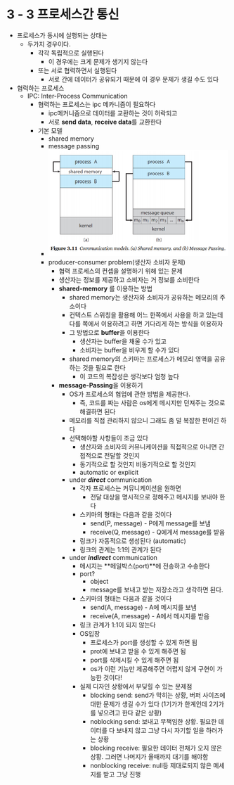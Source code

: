 # 3 - 3 프로세스간 통신

- 프로세스가 동시에 실행되는 상태는
  - 두가지 경우이다.
    - 각각 독립적으로 실행된다
      - 이 경우에는 크게 문제가 생기지 않는다
    - 또는 서로 협력하면서 실행된다
      - 서로 간에 데이터가 공유되기 때문에 이 경우 문제가 생길 수도 있다
- 협럭하는 프로세스
  - IPC: Inter-Process Communication
    - 협력하는 프로세스는 ipc 메카니즘이 필요하다
      - ipc메커니즘으로 데이터를 교환하는 것이 허락되고
      - 서로 **send data**, **receive data**를 교환한다
    - 기본 모델
      - shared memory
      - message passing
      - ![](ipc.PNG)
      - producer-consumer problem(생산자 소비자 문제)
        - 협력 프로세스의 컨셉을 설명하기 위해 있는 문제
        - 생산자는 정보를 제공하고 소비자는 거 정보를 소비한다
        - **shared-memory** 를 이용하는 방법
          - shared memory는 생산자와 소비자가 공유하는 메모리의 주소이다
          - 컨텍스트 스위칭을 활용해 어느 한쪽에서 사용을 하고 있는데 다를 쪽에서 이용하려고 하면 기다리게 하는 방식을 이용하자
          - 그 방법으로 **buffer**을 이용한다
            - 생산자는 buffer을 채울 수가 있고
            - 소비자는 buffer을 비우게 할 수가 있다
          - shared memory의 스키마는 프로세스가 메모리 영역을 공유하는 것을 필요로 한다
            - 이 코드의 복잡성은 생각보다 엄청 높다
        - **message-Passing**을 이용하기
          - OS가 프로세스의 협업에 관한 방법을 제공한다.
            - 즉, 코드를 짜는 사람은 os에게 메시지만 던져주는 것으로 해결하면 된다
          - 메모리를 직접 관리하지 않으니 그래도 좀 덜 복잡한 편이긴 하다
          - 선택해야할 사항들이 조금 있다
            - 생산자와 소비자의 커뮤니케이션을 직접적으로 아니면 간접적으로 전달할 것인지
            - 동기적으로 할 것인지 비동기적으로 할 것인지
            - automatic or explicit
          - under ***direct*** communication
            - 각자 프로세스는 커뮤니케이션을 원하면
              - 전달 대상을 명시적으로 정해주고 메시지를 보내야 한다
            - 스키마의 형태는 다음과 같을 것이다
              - send(P, message) - P에게 message를 보냄
              - receive(Q, message) - Q에게서 message를 받음
            - 링크가 자동적으로 생성된다 (automatic)
            - 링크의 관계는 1:1의 관계가 된다
          - under ***indirect*** communication
            - 메시지는 **메일박스(port)**에 전송하고 수송한다
            - port?
              - object
              - message를 보내고 받는 저장소라고 생각하면 된다.
            - 스키마의 형태는 다음과 같을 것이다
              - send(A, message) - A에 메시지를 보냄
              - receive(A, message) - A에서 메시지를 받음
            - 링크 관계가 1:1이 되지 않는다
            - OS입장
              - 프로세스가 port를 생성할 수 있게 하면 됨
              - prot에 보내고 받을 수 있게 해주면 됨
              - port를 삭제시킬 수 있게 해주면 됨
              - os가 이런 기능만 제공해주면 어렵지 않게 구현이 가능한 것이다!
            - 실제 디자인 상황에서 부딪힐 수 있는 문제점
              - blocking send: send가 막히는 상황, 버퍼 사이즈에 대한 문제가 생길 수가 있다 (1기가가 한계인데 2기가를 넣으려고 한다 같은 상황)
              - noblocking send: 보내고 무책임한 상황. 필요한 데이터를 다 보내지 않고 그냥 다시 자기할 일을 하러가는 상황
              - blocking receive: 필요한 데이터 전채가 오지 않은 상황. 그러면 나머지가 올때까지 대기를 해야함
              - nonblocking receive: null등 제대로되지 않은 메세지를 받고 그냥 진행